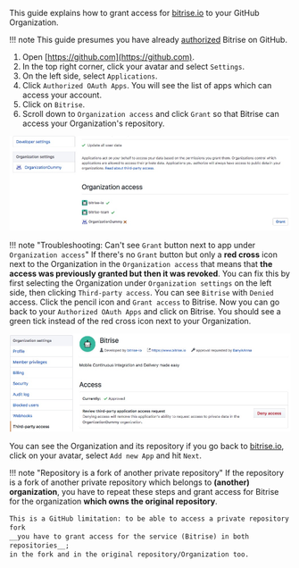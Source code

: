This guide explains how to grant access for [bitrise.io](https://www.bitrise.io/) to your GitHub Organization.

!!! note
    This guide presumes you have already [authorized](https://help.github.com/articles/authorizing-oauth-apps/) Bitrise on GitHub.

1. Open [https://github.com](https://github.com).
2. In the top right corner, click your avatar and select `Settings`.
4. On the left side, select `Applications`.
5. Click `Authorized OAuth Apps`. You will see the list of apps which can access your account.
6. Click on `Bitrise`.
6. Scroll down to `Organization access` and click `Grant` so that Bitrise can access your Organization's repository.

  ![Screenshot](/img/faq/grant-org-access.jpg)

!!! note "Troubleshooting: Can't see `Grant` button next to app under `Organization access`"
    If there's no `Grant` button but only a __red cross__ icon next to the Organization in the `Organization access` that means that __the access was previously granted but then it was revoked__. You can fix this by first selecting the Organization under `Organization settings` on the left side, then clicking `Third-party access`. You can see `Bitrise` with `Denied` access. Click the pencil icon and `Grant access` to Bitrise. Now you can go back to your `Authorized OAuth Apps` and click on Bitrise. You should see a green tick instead of the red cross icon next to your Organization.

  ![Screenshot](/img/faq/third-party-access.jpg)

You can see the Organization and its repository if you go back to [bitrise.io](https://www.bitrise.io), click on your avatar, select `Add new App` and hit `Next`.

!!! note "Repository is a fork of another private repository"
    If the repository is a fork of another private repository which belongs to **(another) organization**, you have to repeat these steps and grant access for Bitrise for the organization __which owns the original repository__.

    This is a GitHub limitation: to be able to access a private repository fork
    __you have to grant access for the service (Bitrise) in both repositories__;
    in the fork and in the original repository/Organization too.
